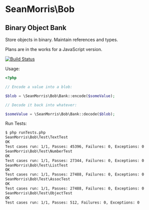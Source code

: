 # SeanMorris\Bob

## Binary Object Bank

Store objects in binary. Maintain references and types.

Plans are in the works for a JavaScript version.

[![Build Status](https://travis-ci.org/seanmorris/bob.svg?branch=master)](https://travis-ci.org/seanmorris/bob) 

Usage:

```PHP
<?php

// Encode a value into a blob:

$blob = \SeanMorris\Bob\Bank::encode($someValue);

// Decode it back into whatever:

$someValue = \SeanMorris\Bob\Bank::decode($blob);
```

Run Tests:

```BASH
$ php runTests.php
SeanMorris\Bob\Test\TextTest
OK
Test cases run: 1/1, Passes: 45396, Failures: 0, Exceptions: 0
SeanMorris\Bob\Test\NumberTest
OK
Test cases run: 1/1, Passes: 27344, Failures: 0, Exceptions: 0
SeanMorris\Bob\Test\ListTest
OK
Test cases run: 1/1, Passes: 27488, Failures: 0, Exceptions: 0
SeanMorris\Bob\Test\AssocTest
OK
Test cases run: 1/1, Passes: 27488, Failures: 0, Exceptions: 0
SeanMorris\Bob\Test\ObjectTest
OK
Test cases run: 1/1, Passes: 512, Failures: 0, Exceptions: 0
```
